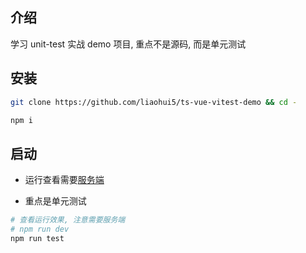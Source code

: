 ## 介绍

学习 unit-test 实战 demo 项目, 重点不是源码, 而是单元测试

## 安装

```sh
git clone https://github.com/liaohui5/ts-vue-vitest-demo && cd -

npm i
```

## 启动

- 运行查看需要[服务端](https://github.com/lh5sa/nestjs-server)

- 重点是单元测试

```sh
# 查看运行效果, 注意需要服务端
# npm run dev
npm run test
```

